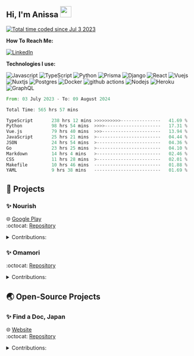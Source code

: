 ## Hi, I'm Anissa <a href="https://giphy.com/stickers/hand-fripon-rookip-kCMry3iScFtypKZXWn"><img src="https://media0.giphy.com/media/kCMry3iScFtypKZXWn/giphy.gif?cid=ecf05e47wscaohd0bpzliigg5ykevie8xov19ubwibuakysa&ep=v1_stickers_search&rid=giphy.gif&ct=s" width=30 /></a>
<a href="https://wakatime.com/@9d14fbb3-677a-4813-8366-3a1170924270"><img src="https://wakatime.com/badge/user/9d14fbb3-677a-4813-8366-3a1170924270.svg" alt="Total time coded since Jul 3 2023" /></a>


**How To Reach Me:**


<a href="https://www.linkedin.com/in/anissa-chadouli/" target="_blank"><img alt="LinkedIn" src="https://img.shields.io/badge/linkedin-%230077B5.svg?&style=for-the-badge&logo=linkedin&logoColor=white" /></a> 

**Technologies I use:**


<img alt="Javascript" src="https://shields.io/badge/JavaScript-F7DF1E?logo=JavaScript&logoColor=000&style=flat-square" /> <img alt="TypeScript" src="https://img.shields.io/badge/-TypeScript-007ACC?style=flat-square&logo=typescript&logoColor=white" /> <img alt="Python" src="https://img.shields.io/badge/-Python-007ACC?style=flat-square&logo=python&logoColor=yellow" /> <img alt="Prisma" src="https://img.shields.io/badge/Prisma-3982CE?style=slat-square&logo=Prisma&logoColor=white" /> <img alt="Django" src="https://img.shields.io/badge/-Django-092E20?style=flat-square&logo=django&logoColor=white" /> <img alt="React" src="https://img.shields.io/badge/-React-45b8d8?style=flat-square&logo=react&logoColor=white" /> <img alt="Vuejs" src="https://img.shields.io/badge/Vue.js-35495E?style=flat-square&logo=vuedotjs&logoColor=4FC08D"/> <img alt="Nuxtjs" src="https://img.shields.io/badge/Nuxt%20JS-00C58E?style=flat-square&logo=nuxt.js&logoColor=white"/> <img alt="Postgres" src="https://img.shields.io/badge/postgres-%23316192.svg?style=flat-square&logo=postgresql&logoColor=white" /> <img alt="Docker" src="https://img.shields.io/badge/-Docker-46a2f1?style=flat-square&logo=docker&logoColor=white" /> <img alt="github actions" src="https://img.shields.io/badge/-Github_Actions-2088FF?style=flat-square&logo=github-actions&logoColor=white" /> <img alt="Nodejs" src="https://img.shields.io/badge/-Nodejs-43853d?style=flat-square&logo=Node.js&logoColor=white" /> <img alt="Heroku" src="https://img.shields.io/badge/-Heroku-430098?style=flat-square&logo=heroku&logoColor=white" /> <img alt="GraphQL" src="https://img.shields.io/badge/-GraphQL-E10098?style=flat-square&logo=graphql&logoColor=white" />



<!--START_SECTION:waka-->

```rust
From: 03 July 2023 - To: 09 August 2024

Total Time: 565 hrs 57 mins

TypeScript       238 hrs 12 mins >>>>>>>>>>---------------   41.69 %
Python           98 hrs 54 mins  >>>>---------------------   17.31 %
Vue.js           79 hrs 40 mins  >>>----------------------   13.94 %
JavaScript       25 hrs 21 mins  >------------------------   04.44 %
JSON             24 hrs 54 mins  >------------------------   04.36 %
Go               23 hrs 25 mins  >------------------------   04.10 %
Markdown         14 hrs 4 mins   >------------------------   02.46 %
CSS              11 hrs 28 mins  >------------------------   02.01 %
Makefile         10 hrs 46 mins  -------------------------   01.88 %
YAML             9 hrs 38 mins   -------------------------   01.69 %
```

<!--END_SECTION:waka-->


## :file_folder: Projects
### :sparkles: Nourish



:globe_with_meridians: [Google Play](https://play.google.com/store/apps/details?id=com.oddpharmacy.nourishfrontend&hl=en-JP)  
:octocat: [Repository](https://github.com/nourish-team)  

<details>
  <summary>Contributions:</summary>

  
-  Wrote the CRUD functions for the RESTful API using [Node.js](https://nodejs.org/en), [Express](https://expressjs.com/) and [TypeScript](https://www.typescriptlang.org/)
-  Created a relational database schema for [PostgreSQL](https://www.postgresql.org/), [Prisma](https://www.prisma.io/) and container with [Docker](https://www.docker.com/)
-  Implement automated tests using [Jest](https://jestjs.io/)
-  Created "Like" and "Filter" features using [React Native](https://reactnative.dev/)

  
</details>

### :sparkles: Omamori  



:octocat: [Repository](https://github.com/Anissa3005/omamori-backend) 

<details>
  <summary>Contributions:</summary>
  
- Responsive front-end using [TypeScript](https://www.typescriptlang.org/) and [React](https://react.dev/)
- Uploading photo using [AWS S3](https://aws.amazon.com/s3/)
- Implemented OAuth with [Firebase](https://firebase.google.com/)
- Wrote the CRUD functions for the RESTful API using [Python](https://www.python.org/) and [DjangoRESTframework](https://www.django-rest-framework.org/).
</details>


## :earth_asia: Open-Source Projects
### :sparkles: Find a Doc, Japan


:globe_with_meridians: [Website](https://www.findadoc.jp/)  
:octocat: [Repository](https://github.com/ourjapanlife/findadoc-server)

<details>
  <summary>Contributions:</summary>

 - Implemented end-to-end testing using [Jest](https://jestjs.io/)
- Implemented error handling to address edge cases using [TypeScript](https://www.typescriptlang.org/), [GraphQL](https://graphql.org/) and [Apollo Server](https://www.apollographql.com/docs/apollo-server/getting-started/)
- Helped with schema validation with [GraphQL](https://graphql.org/) and [GraphQL](https://graphql.org/)
</details> 




